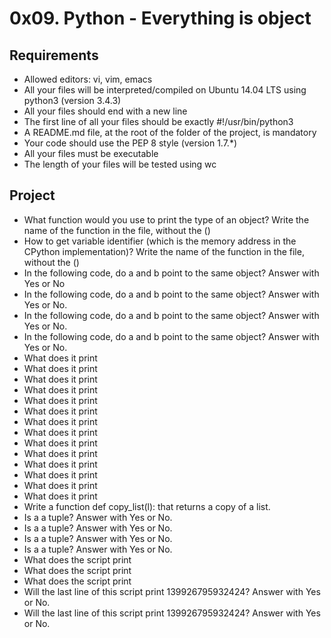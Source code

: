 # 0x09. Python - Everything is object

## Requirements

- Allowed editors: vi, vim, emacs
- All your files will be interpreted/compiled on Ubuntu 14.04 LTS using python3 (version 3.4.3)
- All your files should end with a new line
- The first line of all your files should be exactly #!/usr/bin/python3
- A README.md file, at the root of the folder of the project, is mandatory
- Your code should use the PEP 8 style (version 1.7.*)
- All your files must be executable
- The length of your files will be tested using wc

## Project

- What function would you use to print the type of an object? Write the name of the function in the file, without the ()
- How to get variable identifier (which is the memory address in the CPython implementation)? Write the name of the function in the file, without the ()
- In the following code, do a and b point to the same object? Answer with Yes or No
- In the following code, do a and b point to the same object? Answer with Yes or No.
- In the following code, do a and b point to the same object? Answer with Yes or No.
- In the following code, do a and b point to the same object? Answer with Yes or No.
- What does it print
- What does it print
- What does it print
- What does it print
- What does it print
- What does it print
- What does it print
- What does it print
- What does it print
- What does it print
- What does it print
- What does it print
- What does it print
- What does it print
- Write a function def copy_list(l): that returns a copy of a list.
- Is a a tuple? Answer with Yes or No.
- Is a a tuple? Answer with Yes or No.
- Is a a tuple? Answer with Yes or No.
- Is a a tuple? Answer with Yes or No.
- What does the script print
- What does the script print
- What does the script print
- Will the last line of this script print 139926795932424? Answer with Yes or No.
- Will the last line of this script print 139926795932424? Answer with Yes or No.
